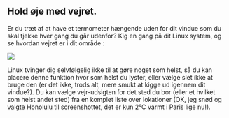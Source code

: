 

<div id="corps">

<h2>Hold øje med vejret.</h2>

Er du træt af at have et termometer hængende uden for dit vindue som du skal tjekke hver gang du går udenfor? Kig en gang på dit Linux system, og se hvordan vejret er i dit område :

<img src="Images/weather.png" />

Linux tvinger dig selvfølgelig ikke til at gøre noget som helst, så du kan placere denne funktion hvor som helst du lyster, eller vælge slet ikke at bruge den (er det ikke, trods alt, mere smukt at kigge ud igennem dit vindue?). Du kan vælge vejr-udsigten for det sted du bor (eller et hvilket som helst andet sted) fra en komplet liste over lokationer (OK, jeg snød og valgte Honolulu til screenshottet, det er kun 2°C varmt i Paris lige nu!).

</div>


